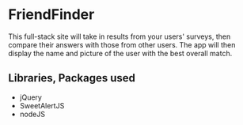 # FriendFinder

This full-stack site will take in results from your users' surveys, then compare their answers with those from other users. The app will then display the name and picture of the user with the best overall match.

## Libraries, Packages used
* jQuery
* SweetAlertJS
* nodeJS
